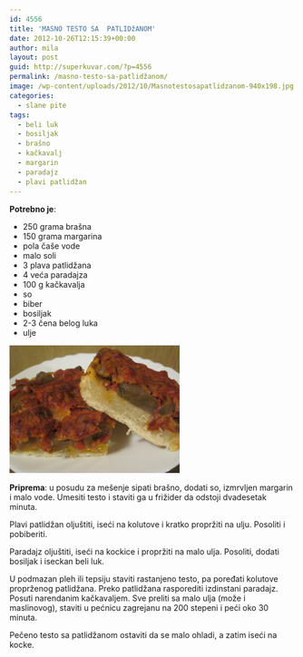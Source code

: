 ```yaml
---
id: 4556
title: 'MASNO TESTO SA  PATLIDžANOM'
date: 2012-10-26T12:15:39+00:00
author: mila
layout: post
guid: http://superkuvar.com/?p=4556
permalink: /masno-testo-sa-patlidžanom/
image: /wp-content/uploads/2012/10/Masnotestosapatlidzanom-940x198.jpg
categories:
  - slane pite
tags:
  - beli luk
  - bosiljak
  - brašno
  - kačkavalj
  - margarin
  - paradajz
  - plavi patlidžan
---
```

**Potrebno je**:

  * 250 grama brašna
  * 150 grama margarina
  * pola čaše vode
  * malo soli
  * 3 plava patlidžana
  * 4 veća paradajza
  * 100 g kačkavalja
  * so
  * biber
  * bosiljak
  * 2-3 čena belog luka
  * ulje

<img class="alignnone size-medium wp-image-4557" title="Masnotestosapatlidzanom" src="/wp-content/uploads/2012/10/Masnotestosapatlidzanom-1024x768.jpg" alt="" width="300" height="225" /> 

**Priprema**: u posudu za mešenje sipati brašno, dodati so, izmrvljen margarin i malo vode. Umesiti testo i staviti ga u frižider da odstoji dvadesetak minuta.

Plavi patlidžan oljuštiti, iseći na kolutove i kratko propržiti na ulju. Posoliti i pobiberiti.

Paradajz oljuštiti, iseći na kockice i propržiti na malo ulja. Posoliti, dodati bosiljak i iseckan beli luk.

U podmazan pleh ili tepsiju staviti rastanjeno testo, pa poređati kolutove proprženog patlidžana. Preko patlidžana rasporediti izdinstani paradajz. Posuti narendanim kačkavaljem. Sve preliti sa malo ulja (može i maslinovog), staviti u pećnicu zagrejanu na 200 stepeni i peći oko 30 minuta.

Pečeno testo sa patlidžanom ostaviti da se malo ohladi, a zatim iseći na kocke.